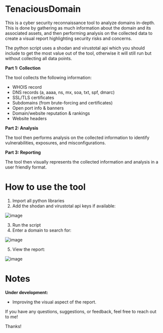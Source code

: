 # TenaciousDomain
This is a cyber security reconnaissance tool to analyze domains in-depth. This is done by gathering as much information about the domain and its associated assets, and then performing analysis on the collected data to create a visual report highlighting security risks and concerns.

The python script uses a shodan and virustotal api which you should include to get the most value out of the tool, otherwise it will still run but without collecting all data points.

**Part 1: Collection**

The tool collects the following information:
- WHOIS record
- DNS records (a, aaaa, ns, mx, soa, txt, spf, dmarc)
- SSL/TLS certificates
- Subdomains (from brute-forcing and certificates)
- Open port info & banners
- Domain/website reputation & rankings
- Website headers


**Part 2: Analysis**

The tool then performs analysis on the collected information to identify vulnerabilities, exposures, and misconfigurations.


**Part 3: Reporting**

The tool then visually represents the collected information and analysis in a user friendly format.



# How to use the tool

1. Import all python libraries
2. Add the shodan and virustotal api keys if available:

![image](https://github.com/smh-404/TenaciousDomain/assets/153841753/d2d77b48-36d3-483a-8bad-5336ab9c2a32)

3. Run the script
4. Enter a domain to search for:

![image](https://github.com/smh-404/TenaciousDomain/assets/153841753/9909a9dd-b899-4299-9b07-dbcc75bdf872)

5. View the report:

![image](https://github.com/smh-404/TenaciousDomain/assets/153841753/425443e0-7316-40ee-8c61-b2eae92ec7f6)



# Notes

**Under development:**
- Improving the visual aspect of the report.

If you have any questions, suggestions, or feedback, feel free to reach out to me!

Thanks!
